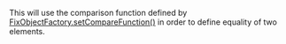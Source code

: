 This will use the comparison function defined by [FixObjectFactory.setCompareFunction()](/scripting/scripting-api/fixobjectfactory#setcomparefunction) in order to define equality of two elements.
